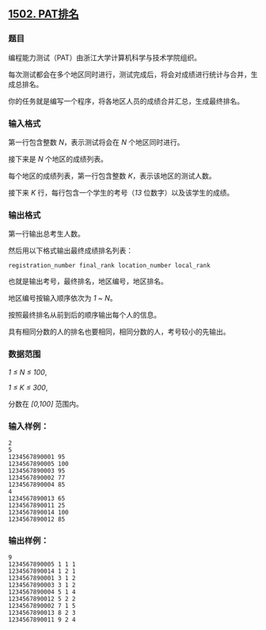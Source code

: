 ## [1502. PAT排名](https://www.acwing.com/problem/content/1504/)

### 题目

编程能力测试（PAT）由浙江大学计算机科学与技术学院组织。

每次测试都会在多个地区同时进行，测试完成后，将会对成绩进行统计与合并，生成总排名。

你的任务就是编写一个程序，将各地区人员的成绩合并汇总，生成最终排名。

### 输入格式

第一行包含整数 *N*，表示测试将会在 *N* 个地区同时进行。

接下来是 *N* 个地区的成绩列表。

每个地区的成绩列表，第一行包含整数 *K*，表示该地区的测试人数。

接下来 *K* 行，每行包含一个学生的考号（*13* 位数字）以及该学生的成绩。

### 输出格式

第一行输出总考生人数。

然后用以下格式输出最终成绩排名列表：

```
registration_number final_rank location_number local_rank
```

也就是输出考号，最终排名，地区编号，地区排名。

地区编号按输入顺序依次为 *1 ~ N*。

按照最终排名从前到后的顺序输出每个人的信息。

具有相同分数的人的排名也要相同，相同分数的人，考号较小的先输出。

### 数据范围

*1 ≤ N ≤ 100*,

*1 ≤ K ≤ 300*,

分数在 *[0,100]* 范围内。

### 输入样例：

```
2
5
1234567890001 95
1234567890005 100
1234567890003 95
1234567890002 77
1234567890004 85
4
1234567890013 65
1234567890011 25
1234567890014 100
1234567890012 85
```

### 输出样例：

```
9
1234567890005 1 1 1
1234567890014 1 2 1
1234567890001 3 1 2
1234567890003 3 1 2
1234567890004 5 1 4
1234567890012 5 2 2
1234567890002 7 1 5
1234567890013 8 2 3
1234567890011 9 2 4
```
